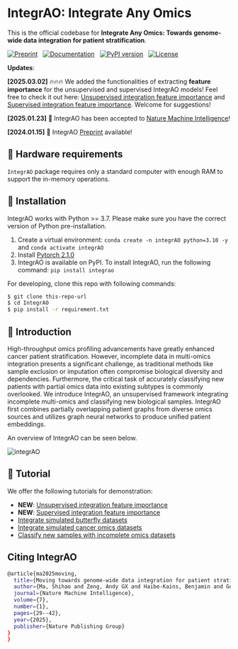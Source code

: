 # IntegrAO: Integrate Any Omics 
This is the official codebase for **Integrate Any Omics: Towards genome-wide data integration for patient stratification**.

[![Preprint](https://img.shields.io/badge/preprint-available-brightgreen)](https://arxiv.org/abs/2401.07937) &nbsp;
[![Documentation](https://img.shields.io/badge/docs-available-brightgreen)](https://integrao.readthedocs.io/en/latest/) &nbsp;
[![PyPI version](https://badge.fury.io/py/integrao.svg)](https://pypi.org/project/integrao/) &nbsp;
[![License](https://img.shields.io/badge/license-MIT-blue)](https://github.com/bowang-lab/IntegrAO/blob/main/LICENSE)

**Updates**: 

**[2025.03.02]** 🔥🔥🔥 We added the functionalities of extracting **feature importance** for the unsupervised and supervised IntegrAO models! Feel free to check it out here: [Unsupervised integration feature importance](https://github.com/bowang-lab/IntegrAO/blob/main/tutorials/unsupervised_integration_feature_importance.ipynb) and [Supervised integration feature importance](https://github.com/bowang-lab/IntegrAO/blob/main/tutorials/supervised_integration_feature_importance.ipynb). Welcome for suggestions!

**[2025.01.23]** 🥳 IntegrAO has been accepted to [Nature Machine Intelligence](https://www.nature.com/articles/s42256-024-00942-3)!

**[2024.01.15]** 🥳 IntegrAO [Preprint](https://arxiv.org/abs/2401.07937) available!

## 🔨 Hardware requirements
`IntegrAO` package requires only a standard computer with enough RAM to support the in-memory operations.


## 🔨 Installation
IntegrAO works with Python >= 3.7. Please make sure you have the correct version of Python pre-installation.

1. Create a virtual environment:  `conda create -n integrAO python=3.10 -y` and `conda activate integrAO`
2. Install [Pytorch 2.1.0](https://pytorch.org/get-started/locally/)
3. IntegrAO is available on PyPI. To install IntegrAO, run the following command: `pip install integrao`

For developing, clone this repo with following commands:

```bash
$ git clone this-repo-url
$ cd IntegrAO
$ pip install -r requirement.txt
```


## 🧬 Introduction
High-throughput omics profiling advancements have greatly enhanced cancer patient stratification. However, incomplete data in multi-omics integration presents a significant challenge, as traditional methods like sample exclusion or imputation often compromise biological diversity and dependencies. Furthermore, the critical task of accurately classifying new patients with partial omics data into existing subtypes is commonly overlooked. We introduce IntegrAO, an unsupervised framework integrating incomplete multi-omics and classifying new biological samples. IntegrAO first combines partially overlapping patient graphs from diverse omics sources and utilizes graph neural networks to produce unified patient embeddings.

An overview of IntegrAO can be seen below.

![integrAO](https://github.com/bowang-lab/IntegrAO/blob/main/figures/integrAO_overview.png)

## 📖 Tutorial

We offer the following tutorials for demonstration:

* **NEW**: [Unsupervised integration feature importance](https://github.com/bowang-lab/IntegrAO/blob/main/tutorials/unsupervised_integration_feature_importance.ipynb)
* **NEW**: [Supervised integration feature importance](https://github.com/bowang-lab/IntegrAO/blob/main/tutorials/supervised_integration_feature_importance.ipynb)
* [Integrate simulated butterfly datasets](https://github.com/bowang-lab/IntegrAO/blob/main/tutorials/simulated_butterfly.ipynb)
* [Integrate simulated cancer omics datasets](https://github.com/bowang-lab/IntegrAO/blob/main/tutorials/simulated_cancer_omics.ipynb)
* [Classify new samples with incomplete omics datasets](https://github.com/bowang-lab/IntegrAO/blob/main/tutorials/cancer_omics_classification.ipynb)

## Citing IntegrAO
```bash
@article{ma2025moving,
  title={Moving towards genome-wide data integration for patient stratification with Integrate Any Omics},
  author={Ma, Shihao and Zeng, Andy GX and Haibe-Kains, Benjamin and Goldenberg, Anna and Dick, John E and Wang, Bo},
  journal={Nature Machine Intelligence},
  volume={7},
  number={1},
  pages={29--42},
  year={2025},
  publisher={Nature Publishing Group}
}
}
```
